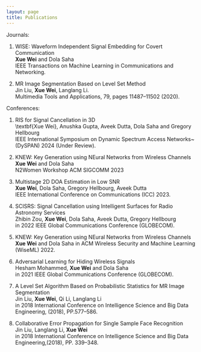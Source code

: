 ```yaml
---
layout: page
title: Publications
---
```


<!-- ***Xue Wei*** -->
Journals:
1. WISE: Waveform Independent Signal Embedding for Covert Communication <br/>
<strong>Xue Wei</strong> and Dola Saha <br/>
IEEE Transactions on Machine Learning in Communications and Networking.

2. MR Image Segmentation Based on Level Set Method <br/>
Jin Liu, <strong>Xue Wei</strong>, Langlang Li. <br/>
Multimedia Tools and Applications, 79, pages 11487–11502 (2020).




Conferences:
1. RIS for Signal Cancellation in 3D <br/>
\textbf{Xue Wei}, Anushka Gupta, Aveek Dutta, Dola Saha and Gregory Hellbourg <br/>
IEEE International Symposium on Dynamic Spectrum Access Networks~(DySPAN) 2024 (Under Review).

2. KNEW: Key Generation using NEural Networks from Wireless Channels <br/>
<strong>Xue Wei</strong> and Dola Saha <br/>
N2Women Workshop ACM SIGCOMM 2023

3. Multistage 2D DOA Estimation in Low SNR <br/>
<strong>Xue Wei</strong>, Dola Saha, Gregory Hellbourg, Aveek Dutta <br/>
IEEE International Conference on Communications (ICC) 2023.

4. SCISRS: Signal Cancellation using Intelligent Surfaces for Radio Astronomy Services<br/>
Zhibin Zou, <strong>Xue Wei</strong>, Dola Saha, Aveek Dutta, Gregory Hellbourg <br/>
in 2022 IEEE Global Communications Conference (GLOBECOM).

5. KNEW: Key Generation using NEural Networks from Wireless Channels <br/>
<strong>Xue Wei</strong> and Dola Saha
in ACM Wireless Security and Machine Learning (WiseML) 2022.

6. Adversarial Learning for Hiding Wireless Signals<br/>
Hesham Mohammed, <strong>Xue Wei</strong> and Dola Saha <br/>
in 2021 IEEE Global Communications Conference (GLOBECOM).

7. A Level Set Algorithm Based on Probabilistic Statistics for MR Image Segmentation<br/>
Jin Liu, <strong>Xue Wei</strong>, Qi Li, Langlang Li <br/>
in 2018 International Conference on Intelligence Science and Big Data Engineering, (2018), PP.577–586.

8. Collaborative Error Propagation for Single Sample Face Recognition <br/>
Jin Liu, Langlang Li, <strong>Xue Wei</strong> <br/>
in 2018 International Conference on Intelligence Science and Big Data Engineering,(2018), PP. 339–348.


<!-- <strong>Xue Wei</strong> -->
<!-- <ins>Xue Wei</ins> -->

  




<!-- **Not Pure Poole** is a simple, beautiful, and powerful Jekyll theme for blogs. It is built on [Poole](https://github.com/poole/poole) and [Pure](https://purecss.io/).

For more information about Not Pure Poole, please browse the [README](https://github.com/vszhub/not-pure-poole) file. -->






